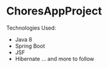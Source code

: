 # ChoresAppProject

Technologies Used:
- Java 8
- Spring Boot
- JSF
- Hibernate
... and more to follow
